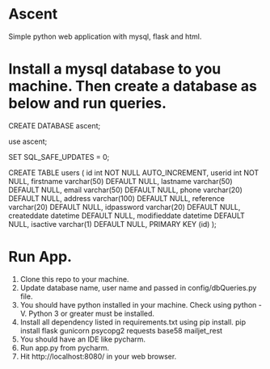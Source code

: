 # Ascent
Simple python web application with mysql, flask and html.

# Install a mysql database to you machine. Then create a database as below and run queries. 
CREATE DATABASE ascent;

use ascent;

SET SQL_SAFE_UPDATES = 0;

CREATE TABLE users (
  id int NOT NULL AUTO_INCREMENT,
  userid int NOT NULL,
  firstname varchar(50) DEFAULT NULL,
  lastname varchar(50) DEFAULT NULL,
  email varchar(50) DEFAULT NULL,
  phone varchar(20) DEFAULT NULL,
  address varchar(100) DEFAULT NULL,
  reference varchar(20) DEFAULT NULL,
  idpassword varchar(20) DEFAULT NULL,
  createddate datetime DEFAULT NULL,
  modifieddate datetime DEFAULT NULL,
  isactive varchar(1) DEFAULT NULL,
  PRIMARY KEY (id)
);


# Run App.
1. Clone this repo to your machine.
2. Update database name, user name and passed in config/dbQueries.py file.
3. You should have python installed in your machine. Check using python -V. Python 3 or greater must be installed.
4. Install all dependency listed in requirements.txt using pip install.
pip install flask gunicorn psycopg2 requests base58 mailjet_rest
5. You should have an IDE like pycharm.
6. Run app.py from pycharm.
7. Hit http://localhost:8080/ in your web browser.

